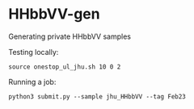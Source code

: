 # HHbbVV-gen
Generating private HHbbVV samples

Testing locally:
```
source onestop_ul_jhu.sh 10 0 2
```

Running a job:
```
python3 submit.py --sample jhu_HHbbVV --tag Feb23
```